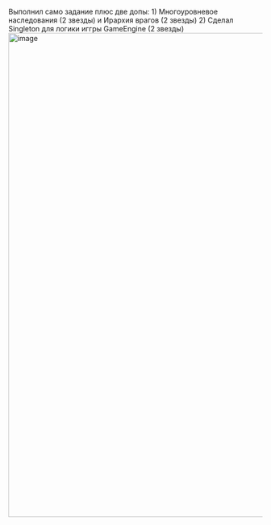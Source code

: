 Выполнил само задание плюс две допы: 1) Многоуровневое наследования (2 звезды)  и Ирархия врагов (2 звезды)  2) Сделал Singleton для логики иггры GameEngine (2 звезды)  
<img width="827" height="962" alt="image" src="https://github.com/user-attachments/assets/fd660eeb-f7b1-4e3c-be3b-101880b06c6a" />
